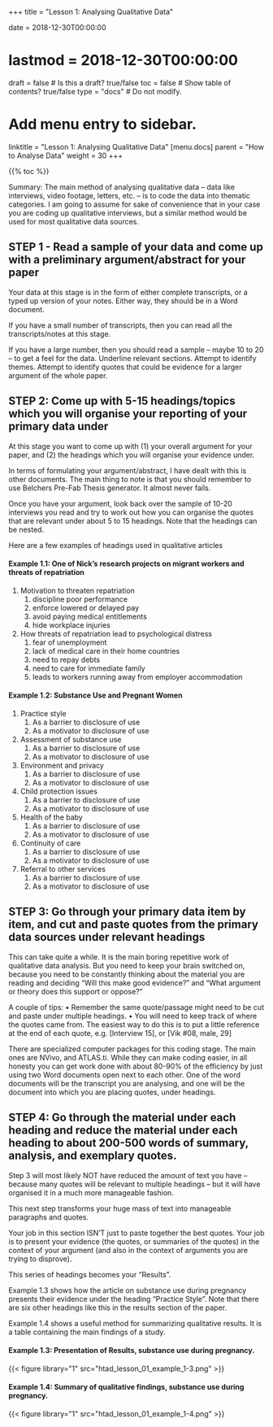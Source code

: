 +++
title = "Lesson 1: Analysing Qualitative Data"

date = 2018-12-30T00:00:00
# lastmod = 2018-12-30T00:00:00

draft = false  # Is this a draft? true/false
toc = false  # Show table of contents? true/false
type = "docs"  # Do not modify.

# Add menu entry to sidebar.
linktitle = "Lesson 1: Analysing Qualitative Data"
[menu.docs]
  parent = "How to Analyse Data"
  weight = 30
+++



{{% toc %}}

Summary: The main method of analysing qualitative data – data like interviews, video footage, letters, etc. – is to code the data into thematic categories. I am going to assume for sake of convenience that in your case you are coding up qualitative interviews, but a similar method would be used for most qualitative data sources.

## STEP 1 - Read a sample of your data and come up with a preliminary argument/abstract for your paper

Your data at this stage is in the form of either complete transcripts, or a typed up version of your notes. Either way, they should be in a Word document.

If you have a small number of transcripts, then you can read all the transcripts/notes at this stage.

If you have a large number, then you should read a sample – maybe 10 to 20 – to get a feel for the data. Underline relevant sections. Attempt to identify themes. Attempt to identify quotes that could be evidence for a larger argument of the whole paper.

## STEP 2: Come up with 5-15 headings/topics which you will organise your reporting of your primary data under

At this stage you want to come up with (1) your overall argument for your paper, and (2) the headings which you will organise your evidence under.

In terms of formulating your argument/abstract, I have dealt with this is other documents. The main thing to note is that you should remember to use Belchers Pre-Fab Thesis generator. It almost never fails. 

Once you have your argument, look back over the sample of 10-20 interviews you read and try to work out how you can organise the quotes that are relevant under about 5 to 15 headings. Note that the headings can be nested.  

Here are a few examples of headings used in qualitative articles

#### Example 1.1: One of Nick’s research projects on migrant workers and threats of repatriation
1.  Motivation to threaten repatriation
    1. discipline poor performance
    1. enforce lowered or delayed pay
    1. avoid paying medical entitlements
    1. hide workplace injuries
2.  How threats of repatriation lead to psychological distress 
    1. fear of unemployment 
    1. lack of medical care in their home countries
    1. need to repay debts 
    1. need to care for immediate family
    1. leads to workers running away from employer accommodation

#### Example 1.2: Substance Use and Pregnant Women
1.  Practice style
    1. As a barrier to disclosure of use
    1. As a motivator to disclosure of use
2.  Assessment of substance use
    1. As a barrier to disclosure of use
    1. As a motivator to disclosure of use
3.  Environment and privacy
    1. As a barrier to disclosure of use
    1. As a motivator to disclosure of use
4.  Child protection issues
    1. As a barrier to disclosure of use
    1. As a motivator to disclosure of use
5.  Health of the baby
    1. As a barrier to disclosure of use
    1. As a motivator to disclosure of use
6.  Continuity of care
    1. As a barrier to disclosure of use
    1. As a motivator to disclosure of use
7.  Referral to other services
    1. As a barrier to disclosure of use
    1. As a motivator to disclosure of use

## STEP 3: Go through your primary data item by item, and cut and paste quotes from the primary data sources under relevant headings
This can take quite a while. It is the main boring repetitive work of qualitative data analysis. But you need to keep your brain switched on, because you need to be constantly thinking about the material you are reading and deciding “Will this make good evidence?” and “What argument or theory does this support or oppose?”

A couple of tips:
• Remember the same quote/passage might need to be cut and paste under multiple headings. 
• You will need to keep track of where the quotes came from. The easiest way to do this is to put a little reference at the end of each quote, e.g. [Interview 15], or [Vik #08, male, 29]

There are specialized computer packages for this coding stage. The main ones are NVivo, and ATLAS.ti.  While they can make coding easier, in all honesty you can get work done with about 80-90% of the efficiency by just using two Word documents open next to each other. One of the word documents will be the transcript you are analysing, and one will be the document into which you are placing quotes, under headings.

## STEP 4: Go through the material under each heading and reduce the material under each heading to about 200-500 words of summary, analysis, and exemplary quotes.

Step 3 will most likely NOT have reduced the amount of text you have – because many quotes will be relevant to multiple headings – but it will have organised it in a much more manageable fashion.

This next step transforms your huge mass of text into manageable paragraphs and quotes.

Your job in this section ISN’T just to paste together the best quotes. Your job is to present your evidence (the quotes, or summaries of the quotes) in the context of your argument (and also in the context of arguments you are trying to disprove).

This series of headings becomes your “Results”.

Example 1.3 shows how the article on substance use during pregnancy presents their evidence under the heading “Practice Style”. Note that there are six other headings like this in the results section of the paper.

Example 1.4 shows a useful method for summarizing qualitative results. It is a table containing the main findings of a study.
 
#### Example 1.3:  Presentation of Results, substance use during pregnancy.

{{< figure library="1" src="htad_lesson_01_example_1-3.png" >}}

#### Example 1.4: Summary of qualitative findings, substance use during pregnancy.

{{< figure library="1" src="htad_lesson_01_example_1-4.png" >}}

